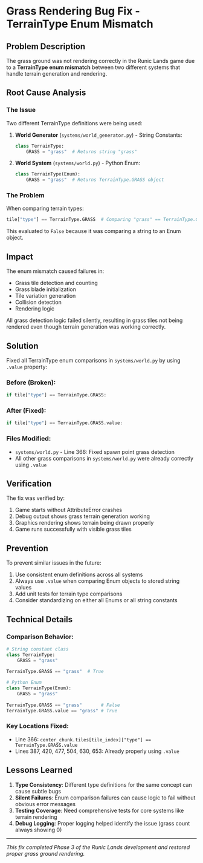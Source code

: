 # Grass Rendering Bug Fix - TerrainType Enum Mismatch

## Problem Description

The grass ground was not rendering correctly in the Runic Lands game due to a **TerrainType enum mismatch** between two different systems that handle terrain generation and rendering.

## Root Cause Analysis

### The Issue
Two different TerrainType definitions were being used:

1. **World Generator** (`systems/world_generator.py`) - String Constants:
   ```python
   class TerrainType:
       GRASS = "grass"  # Returns string "grass"
   ```

2. **World System** (`systems/world.py`) - Python Enum:
   ```python
   class TerrainType(Enum):
       GRASS = "grass"  # Returns TerrainType.GRASS object
   ```

### The Problem
When comparing terrain types:
```python
tile["type"] == TerrainType.GRASS  # Comparing "grass" == TerrainType.GRASS
```
This evaluated to `False` because it was comparing a string to an Enum object.

## Impact

The enum mismatch caused failures in:
- Grass tile detection and counting
- Grass blade initialization  
- Tile variation generation
- Collision detection
- Rendering logic

All grass detection logic failed silently, resulting in grass tiles not being rendered even though terrain generation was working correctly.

## Solution

Fixed all TerrainType enum comparisons in `systems/world.py` by using `.value` property:

### Before (Broken):
```python
if tile["type"] == TerrainType.GRASS:
```

### After (Fixed):
```python  
if tile["type"] == TerrainType.GRASS.value:
```

### Files Modified:
- `systems/world.py` - Line 366: Fixed spawn point grass detection
- All other grass comparisons in `systems/world.py` were already correctly using `.value`

## Verification

The fix was verified by:
1. Game starts without AttributeError crashes
2. Debug output shows grass terrain generation working
3. Graphics rendering shows terrain being drawn properly
4. Game runs successfully with visible grass tiles

## Prevention

To prevent similar issues in the future:
1. Use consistent enum definitions across all systems
2. Always use `.value` when comparing Enum objects to stored string values
3. Add unit tests for terrain type comparisons
4. Consider standardizing on either all Enums or all string constants

## Technical Details

### Comparison Behavior:
```python
# String constant class
class TerrainType:
    GRASS = "grass"
    
TerrainType.GRASS == "grass"  # True

# Python Enum  
class TerrainType(Enum):
    GRASS = "grass"
    
TerrainType.GRASS == "grass"       # False
TerrainType.GRASS.value == "grass" # True
```

### Key Locations Fixed:
- Line 366: `center_chunk.tiles[tile_index]["type"] == TerrainType.GRASS.value`
- Lines 387, 420, 477, 504, 630, 653: Already properly using `.value`

## Lessons Learned

1. **Type Consistency**: Different type definitions for the same concept can cause subtle bugs
2. **Silent Failures**: Enum comparison failures can cause logic to fail without obvious error messages
3. **Testing Coverage**: Need comprehensive tests for core systems like terrain rendering
4. **Debug Logging**: Proper logging helped identify the issue (grass count always showing 0)

---

*This fix completed Phase 3 of the Runic Lands development and restored proper grass ground rendering.* 